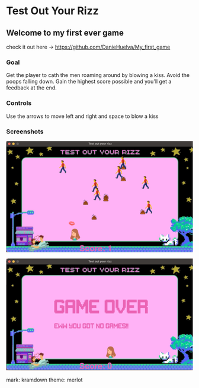 # Test Out Your Rizz

## Welcome to my first ever game
check it out here -> https://github.com/DanieHuelva/My_first_game 

### Goal
Get the player to cath the men roaming around by blowing a kiss. Avoid the poops falling down. Gain the highest score possible and you'll get a feedback at the end.


### Controls
Use the arrows to move left and right and space to blow a kiss

### Screenshots

![Title screen](https://raw.githubusercontent.com/DanieHuelva/My_first_game/main/screenshots/Screen%20Shot%202022-12-29%20at%206.44.20%20PM.png) 

![Play screen](https://raw.githubusercontent.com/DanieHuelva/My_first_game/main/screenshots/Screen%20Shot%202022-12-29%20at%206.41.52%20PM.png)

mark: kramdown
theme: merlot

